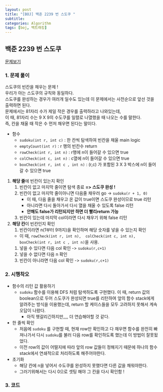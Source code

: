 ```yaml
---
layout: post
title: "[BOJ] 백준 2239 번 스도쿠 "
subtitle:
categories: Algorithm
tags: [boj, 백트래킹]
---
```


## 백준 2239 번 스도쿠

[문제보기](https://www.acmicpc.net/problem/2239)

### 1. 문제 풀이

스도쿠의 빈칸을 채우는 문제 !     
우리가 아는 스도쿠의 규칙와 동일하다.    
스도쿠를 완성하는 경우가 여러개 일수도 있는데 이 문제에서는 사전순으로 앞선 것을 출력하면 된다.    
문제에서는 81자리 수가 제일 작은 경우를 출력하라고 나와있는데,     
이 때, 81자리 수는 9 X 9의 수도쿠를 일렬로 나열했을 때 나오는 수를 말한다.     
즉, 칸을 채울 때 작은 수 먼저 채우면 된다는 말이다.      

- 함수 
  - `sudoku(int r, int c)` : 한 칸씩 탐색하여 빈칸을 채울 main logic
  - `emptyCount(int r)` : r 행의 빈칸수 return
  - `rowCheck(int r, int n)` : r행에 n이 들어갈 수 있으면 true
  - `colCheck(int c, int n)` : c열에 n이 들어갈 수 있으면 true
  - `boxCheck(int r, int c , int n)` : (r,c) 가 포함된 3 X 3 박스에 n이 들어갈 수 있으면 true
  
1. **해당 줄**에 빈칸이 있는지 확인
   1. 빈칸이 없고 마지막 줄이면 탐색 종료 **=> 스도쿠 완성 !**
   2. 빈칸이 없고 마지막 줄이아니면 다음줄 채우러 go -> `sudoku(r + 1, 0)`
      - 이 때, 다음 줄을 채우고 온 값이 true이면 스도쿠 완성이므로 true 리턴
      - 아니라면 다시 돌아가서 다시 열을 채울 수 있도록 false 리턴
      -  **안해도 false가 리턴되지만 하면 더 빨리return 가능**
   3. 빈칸이 있는데 마지막 col이라면 다시 채우기 위해 false 리턴
2. **해당 칸**이 빈칸인지 확인
   1. 빈칸이라면 n(1부터 9까지)을 확인하며 해당 숫자를 넣을 수 있는지 확인
     - 이 때, `rowCheck(int r, int n),  colCheck(int c, int n), boxCheck(int r, int c , int n)`을 사용.
      1. 넣을 수 있다면 다음 col 확인 -> `sudoku(r,c+1)`
      2. 넣을 수 없다면 다음 n 확인
   2. 빈칸이 아니라면 다음 col 확인 -> `sudoku(r,c+1)`

### 2. 시행착오
- 함수의 리턴 값 활용하기
  - `sudoku` 함수를 이용해 DFS 처럼 탐색하도록 구현했다. 이 때, return 값의 boolean으로 두어 스도쿠가 완성되면 true를 리턴하여 앞의 함수 stack에게 알려주는 방식을 이용했는데, return 할 케이스들을 모두 고려하지 못해서 계속 오답이 나왔다.
    - 아직 헷갈리긴하지만,,,, 더 연습해야할 것 같다.
- 한 줄씩 확인
  - 처음에 `sudoku` 를 구현할 때, 현재 row만 확인하고 다 채우면 함수를 완전히 빠져나가서 다시 `sudoku`를 불러 다음 row를 확인하도록 했는데 이 방법이 잘못됬었다.
  - 이전 row의 값이 어떨지에 따라 앞의 row 값들이 정해지기 때문에 하나의 함수 stack에서 연쇄적으로 처리하도록 해주어야한다.
- 초기화
  - 해당 칸에 n을 넣어서 수도쿠를 완성하지 못했다면 다른 값을 채워야한다.
  - 그러기위해서는 다시 0으로 셋팅 해야 그 칸을 다시 확인함 ! 

### 3. 코드

<script src="https://gist.github.com/yeonui-0626/c0b8bec09355f1b4ced4392223de99f9.js"></script>

